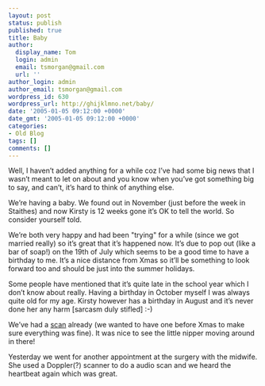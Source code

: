 ```yaml
---
layout: post
status: publish
published: true
title: Baby
author:
  display_name: Tom
  login: admin
  email: tsmorgan@gmail.com
  url: ''
author_login: admin
author_email: tsmorgan@gmail.com
wordpress_id: 630
wordpress_url: http://ghijklmno.net/baby/
date: '2005-01-05 09:12:00 +0000'
date_gmt: '2005-01-05 09:12:00 +0000'
categories:
- Old Blog
tags: []
comments: []
---
```

<!-- more -->

<p>Well, I haven&#8217;t added anything for a while coz I&#8217;ve had some big news that I wasn&#8217;t meant to let on about and you know when you&#8217;ve got something big to say, and can&#8217;t, it&#8217;s hard to think of anything else.</p>

<p>We&#8217;re having a baby. We found out in November (just before the week in Staithes) and now Kirsty is 12 weeks gone it&#8217;s OK to tell the world. So consider yourself told.</p>

<p>We&#8217;re both very happy and had been "trying" for a while (since we got married really) so it&#8217;s great that it&#8217;s happened now. It&#8217;s due to pop out (like a bar of soap!) on the 19th of July which seems to be a good time to have a birthday to me. It&#8217;s a nice distance from Xmas so it&#8217;ll be something to look forward too and should be just into the summer holidays.</p>

<p>Some people have mentioned that it&#8217;s quite late in the school year which I don&#8217;t know about really. Having a birthday in October myself I was always quite old for my age. Kirsty however has a birthday in August and it&#8217;s never done her any harm [sarcasm duly stifled] :-)</p>

<p>We&#8217;ve had a <a href="http://flickr.com/photos/ghijklmno/2926199/">scan</a> already (we wanted to have one before Xmas to make sure everything was fine). It was nice to see the little nipper moving around in there!</p>

<p>Yesterday we went for another appointment at the surgery with the midwife. She used a Doppler(?) scanner to do a audio scan and we heard the heartbeat again which was great.</p>

